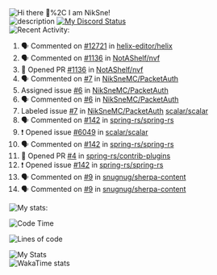 <!-- Greeting -->
<picture>
	<source
		srcset="https://readme-typing-svg.herokuapp.com?font=Bad+Script&size=40&pause=1000&duration=2500&color=FFFFFF&vCenter=true&repeat=false&width=435&height=100&lines=Hi+there+%F0%9F%91%8B%2C+I+am+NikSne!"
		media="(prefers-color-scheme: dark)%2C (prefers-color-scheme: no-preference)"
	/>
	<source
		srcset="https://readme-typing-svg.herokuapp.com?font=Bad+Script&size=40&pause=1000&duration=2500&color=000000&vCenter=true&repeat=false&width=435&height=100&lines=Hi+there+%F0%9F%91%8B%2C+I+am+NikSne!"
		media="(prefers-color-scheme: light)"
	/>
	<img alt="Hi there 👋%2C I am NikSne!" src="https://readme-typing-svg.herokuapp.com?font=Bad+Script&size=40&pause=1000&duration=2500&color=FFFFFF&vCenter=true&repeat=false&width=435&height=100&lines=Hi+there+%F0%9F%91%8B%2C+I+am+NikSne!"/>
</picture>
<br>
<!-- Some facts -->
<picture>
	<source
		srcset="https://readme-typing-svg.herokuapp.com?font=Bad+Script&size=40&pause=1000&color=000000&vCenter=true&width=2190&height=100&lines=%E2%97%8F+%F0%9F%94%AD+I%E2%80%99m+currently+working+on+Wolfland;%E2%97%8F+%F0%9F%8C%B1+I%E2%80%99m+constantly+learning+something+new;%E2%97%8F+%F0%9F%93%AB+How+to+reach+me%3A+You+can+contact+me+on+Discord;%E2%97%8F+%E2%9A%A1+about+me%3A+I+love+coding%2C+I+am+Co-Owner+of+ShardMC+%26+technical+admin+of+the+%22Wolfland%22+Minecraft+server;●+❄%EF%B8%8F+I+use+NixOS+btw"
		media="(prefers-color-scheme: light)"
	/>
	<source
		srcset="https://readme-typing-svg.herokuapp.com?font=Bad+Script&size=40&pause=1000&color=FFFFFF&vCenter=true&width=2190&height=100&lines=%E2%97%8F+%F0%9F%94%AD+I%E2%80%99m+currently+working+on+Wolfland;%E2%97%8F+%F0%9F%8C%B1+I%E2%80%99m+constantly+learning+something+new;%E2%97%8F+%F0%9F%93%AB+How+to+reach+me%3A+You+can+contact+me+on+Discord;%E2%97%8F+%E2%9A%A1+about+me%3A+I+love+coding%2C+I+am+Co-Owner+of+ShardMC+%26+technical+admin+of+the+%22Wolfland%22+Minecraft+server;●+❄%EF%B8%8F+I+use+NixOS+btw"
		media="(prefers-color-scheme: dark)%2C (prefers-color-scheme: no-preference)"
	/>
	<img alt="description" src="https://readme-typing-svg.herokuapp.com?font=Bad+Script&size=40&pause=1000&color=FFFFFF&vCenter=true&width=2190&height=100&lines=%E2%97%8F+%F0%9F%94%AD+I%E2%80%99m+currently+working+on+Wolfland;%E2%97%8F+%F0%9F%8C%B1+I%E2%80%99m+constantly+learning+something+new;%E2%97%8F+%F0%9F%93%AB+How+to+reach+me%3A+You+can+contact+me+on+Discord;%E2%97%8F+%E2%9A%A1+about+me%3A+I+love+coding%2C+I+am+Co-Owner+of+ShardMC+%26+technical+admin+of+the+%22Wolfland%22+Minecraft+server;●+❄%EF%B8%8F+I+use+NixOS+btw"/>
</picture>
<!-- Social stuff: Discord status -->
<a href="https://discord.com/invite/hGxQgrYTD3" target="_blank">
	<picture>
		<source
			srcset="https://discord.c99.nl/widget/theme-4/760511113795207168.png"
			media="(prefers-color-scheme: dark)%2C (prefers-color-scheme: no-preference)"
		/>
		<source
			srcset="https://discord.c99.nl/widget/theme-5/760511113795207168.png"
			media="(prefers-color-scheme: light)"
		/>
		<img alt="My Discord Status" src="https://discord.c99.nl/widget/theme-4/760511113795207168.png"/>
	</picture>
</a>
<br>
<!-- Recent activity: label -->
<picture>
  <source
    srcset="https://readme-typing-svg.herokuapp.com?font=Bad+Script&size=30&pause=2000&duration=2500&color=FFFFFF&vCenter=true&repeat=false&width=435&height=50&lines=Recent+Activity%3A"
    media="(prefers-color-scheme: dark)%2C (prefers-color-scheme: no-preference)"
  />
  <source
    srcset="https://readme-typing-svg.herokuapp.com?font=Bad+Script&size=30&pause=2000&duration=2500&color=000000&vCenter=true&repeat=false&width=435&height=50&lines=Recent+Activity%3A"
    media="(prefers-color-scheme: light)"
  />
  <img alt="Recent Activity:" src="https://readme-typing-svg.herokuapp.com?font=Bad+Script&size=30&pause=2000&duration=2500&color=FFFFFF&vCenter=true&repeat=false&width=435&height=50&lines=Recent+Activity%3A"/>
</picture>

<!--START_SECTION:activity-->

1. 🗣 Commented on [#12721](https://github.com/helix-editor/helix/issues/12721#issuecomment-3368929125) in [helix-editor/helix](https://github.com/helix-editor/helix)
2. 🗣 Commented on [#1136](https://github.com/NotAShelf/nvf/pull/1136#issuecomment-3267068633) in [NotAShelf/nvf](https://github.com/NotAShelf/nvf)
3. 💪 Opened PR [#1136](https://github.com/NotAShelf/nvf/pull/1136) in [NotAShelf/nvf](https://github.com/NotAShelf/nvf)
4. 🗣 Commented on [#7](https://github.com/NikSneMC/PacketAuth/issues/7#issuecomment-3185345395) in [NikSneMC/PacketAuth](https://github.com/NikSneMC/PacketAuth)
5.  Assigned issue [#6](https://github.com/NikSneMC/PacketAuth/issues/6) in [NikSneMC/PacketAuth](https://github.com/NikSneMC/PacketAuth)
6. 🗣 Commented on [#6](https://github.com/NikSneMC/PacketAuth/issues/6#issuecomment-3185391060) in [NikSneMC/PacketAuth](https://github.com/NikSneMC/PacketAuth)
7.  Labeled issue [#7](https://github.com/NikSneMC/PacketAuth/issues/7) in [NikSneMC/PacketAuth](https://github.com/NikSneMC/PacketAuth)
   [scalar/scalar](https://github.com/scalar/scalar)
4. 🗣 Commented on
   [#142](https://github.com/spring-rs/spring-rs/issues/142#issuecomment-2970275532)
   in [spring-rs/spring-rs](https://github.com/spring-rs/spring-rs)
5. ❗ Opened issue [#6049](https://github.com/scalar/scalar/issues/6049) in
   [scalar/scalar](https://github.com/scalar/scalar)
6. 🗣 Commented on
   [#142](https://github.com/spring-rs/spring-rs/issues/142#issuecomment-2970275532)
   in [spring-rs/spring-rs](https://github.com/spring-rs/spring-rs)
7. 💪 Opened PR [#4](https://github.com/spring-rs/contrib-plugins/pull/4) in
   [spring-rs/contrib-plugins](https://github.com/spring-rs/contrib-plugins)
8. ❗ Opened issue [#142](https://github.com/spring-rs/spring-rs/issues/142) in
   [spring-rs/spring-rs](https://github.com/spring-rs/spring-rs)
9. 🗣 Commented on
   [#9](https://github.com/snugnug/sherpa-content/pull/9#issuecomment-2953313501)
   in [snugnug/sherpa-content](https://github.com/snugnug/sherpa-content)
10. 🗣 Commented on
    [#9](https://github.com/snugnug/sherpa-content/pull/9#issuecomment-2953311906)
    in [snugnug/sherpa-content](https://github.com/snugnug/sherpa-content)

<!--END_SECTION:activity-->
<!-- Wakatime stats: label -->
<picture>
  <source
    srcset="https://readme-typing-svg.herokuapp.com?font=Bad+Script&size=30&pause=2000&duration=2500&color=FFFFFF&vCenter=true&repeat=false&width=435&height=50&lines=Some+stats%3A"
    media="(prefers-color-scheme: dark)%2C (prefers-color-scheme: no-preference)"
  />
  <source
    srcset="https://readme-typing-svg.herokuapp.com?font=Bad+Script&size=30&pause=2000&duration=2500&color=000000&vCenter=true&repeat=false&width=435&height=50&lines=Some+stats%3A"
    media="(prefers-color-scheme: light)"
  />
  <img alt="My stats:" src="https://readme-typing-svg.herokuapp.com?font=Bad+Script&size=30&pause=2000&duration=2500&color=FFFFFF&vCenter=true&repeat=false&width=435&height=50&lines=Some+stats%3A"/>
</picture>

<!--START_SECTION:wakatime-->
![Code Time](http://img.shields.io/badge/Code%20Time-1%2C694%20hrs%2023%20mins-blue)

![Lines of code](https://img.shields.io/badge/From%20Hello%20World%20I%27ve%20Written-1.8%20million%20lines%20of%20code-blue)


<!--END_SECTION:wakatime-->
<!-- GitHub stats: account -->
<picture>
	<source
		srcset="https://github-readme-stats.niksne.ru/api?username=niksnemc&custom_title=&show_icons=true&theme=dark&hide_border=true"
		media="(prefers-color-scheme: dark)%2C (prefers-color-scheme: no-preference)"
	/>
	<source
		srcset="https://github-readme-stats.niksne.ru/api?username=niksnemc&custom_title=&show_icons=true&theme=light&hide_border=true"
		media="(prefers-color-scheme: light)"
	/>
	<img alt="My Stats" src="https://github-readme-stats.niksne.ru/api?username=niksnemc&custom_title=&show_icons=true&theme=dark&hide_border=true"/>
</picture>
<br>
<!-- GitHub stats: wakatime -->
<picture>
	<source
		srcset="https://github-readme-stats.niksne.ru/api/wakatime?username=niksne&theme=dark&layout=compact&hide_border=true&langs_count=16"
		media="(prefers-color-scheme: dark)%2C (prefers-color-scheme: no-preference)"
	/>
	<source
		srcset="https://github-readme-stats.niksne.ru/api/wakatime?username=niksne&theme=light&layout=compact&hide_border=true&langs_count=16"
		media="(prefers-color-scheme: light)"
	/>
	<img alt="WakaTime stats" src="https://github-readme-stats.niksne.ru/api/wakatime?username=niksne&theme=dark&layout=compact&hide_border=true&langs_count=16"/>
</picture>
<br>
